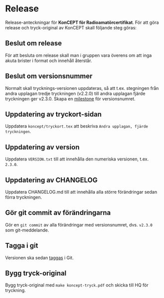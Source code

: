 # Release

Release-anteckningar för **KonCEPT för Radioamatörcertifikat**. För att göra
release och tryck-original av KonCEPT skall följande steg göras:

## Beslut om release

För att besluta om release skall man i gruppen vara överens om att inga akuta
brister i format och innehåll återstår.

## Beslut om versionsnummer

Normalt skall trycknings-versionen uppdateras, så att t.ex. stegningen från
andra upplagan tredje tryckningen (v2.2.0) till andra upplagan fjärde
tryckningen ger v2.3.0.
Skapa en [milestone](https://github.com/SverigesSandareamatorer/SSA-Akademin/milestones)
för versionsnumret.

## Uppdatering av tryckort-sidan

Uppdatera `koncept/tryckort.tex` att beskriva `Andra upplagan, fjärde tryckningen`.

## Uppdatering av version

Uppdatera `VERSION.txt` till att innehålla den numeriska versionen, t.ex. `2.3.0`.

## Uppdatering av CHANGELOG

Uppdatera CHANGELOG.md till att innehålla alla större förändringar sedan förra
tryckningen.

## Gör git commit av förändringarna

Gör en `git commit` av alla förändringar med versionsnumret, dvs. `v2.3.0` som
git-meddelande.

## Tagga i git

Versionen ska sedan [taggas](https://github.com/SverigesSandareamatorer/SSA-Akademin/tags) i Git.

## Bygg tryck-original

Bygg tryck-original med `make koncept-tryck.pdf` och skicka till HQ för tryckning.
